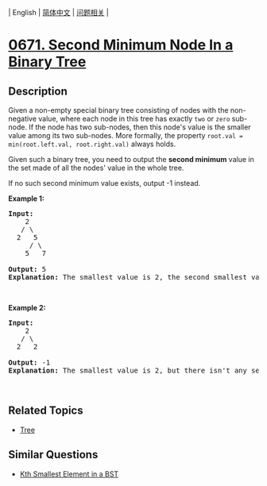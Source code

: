 
| English | [简体中文](README.md) | [问题相关](QUESTION.md) |
# [0671. Second Minimum Node In a Binary Tree](https://leetcode-cn.com/problems/second-minimum-node-in-a-binary-tree/)
## Description
<p>Given a non-empty special binary tree consisting of nodes with the non-negative value, where each node in this tree has exactly <code>two</code> or <code>zero</code> sub-node. If the node has two sub-nodes, then this node&#39;s value is the smaller value among its two sub-nodes. More formally, the property&nbsp;<code>root.val = min(root.left.val, root.right.val)</code>&nbsp;always holds.</p>

<p>Given such a binary tree, you need to output the <b>second minimum</b> value in the set made of all the nodes&#39; value in the whole tree.</p>

<p>If no such second minimum value exists, output -1 instead.</p>

<p><b>Example 1:</b></p>

<pre>
<b>Input:</b> 
    2
   / \
  2   5
     / \
    5   7

<b>Output:</b> 5
<b>Explanation:</b> The smallest value is 2, the second smallest value is 5.
</pre>

<p>&nbsp;</p>

<p><b>Example 2:</b></p>

<pre>
<b>Input:</b> 
    2
   / \
  2   2

<b>Output:</b> -1
<b>Explanation:</b> The smallest value is 2, but there isn&#39;t any second smallest value.
</pre>

<p>&nbsp;</p>

## Related Topics
- [Tree](https://leetcode-cn.com/tag/tree)
## Similar Questions
- [Kth Smallest Element in a BST](../0230/README_EN.md)
